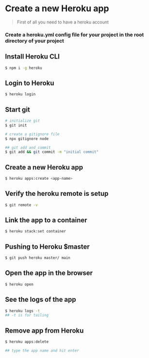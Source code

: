 
# Create a new Heroku app

 > First of all you need to have a heroku account


### Create a heroku.yml config file for your project in the root directory of your project


## Install Heroku CLI
```bash
$ npm i -g heroku
```

## Login to Heroku

```bash
$ heroku login
```

## Start git

```bash
# initialize git
$ git init

# create a gitignore file
$ npx gitignore node

## git add and commit
$ git add && git commit -m "initial commit"
```

## Create a new Heroku app

```bash
$ heroku apps:create <app-name>
```

## Verify the heroku remote is setup

```bash
$ git remote -v
```

## Link the app to a container

```bash
$ heroku stack:set container
```

## Pushing to Heroku $master

```bash
$ git push heroku master/ main
```

## Open the app in the browser

```bash
$ heroku open
```

## See the logs of the app

```bash
$ heroku logs -t
## -t is for tailing
```

## Remove app from Heroku

```bash
$ heroku apps:delete

## type the app name and hit enter
```